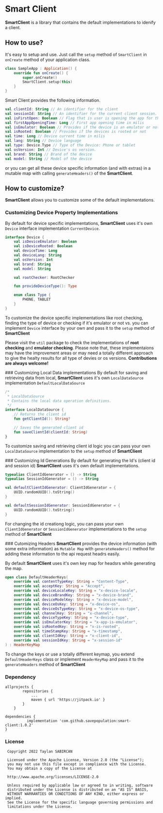 # Smart Client
**SmartClient** is a library that contains the default implementations to idenify a client.

## How to use?
It's easy to setup and use. Just call the ```setup``` method of ```SmartClient``` in ```onCreate``` method of your application class.

```KOTLIN
class SampleApp : Application() {
    override fun onCreate() {
        super.onCreate()
        SmartClient.setup(this)
    }
}
```
Smart Client provides the following information.
```KOTLIN
val clientId: String // An identifier for the client
val sessionId: String // An identifier for the current client session.
val isFirstOpen: Boolean // Flag that is user is opening the app for the first time
val firstAppOpeningTime: Long // First app opening time in milis
val isEmulator: Boolean // Provides if the device is an emulator or not
val isRooted: Boolean // Provides if the devices is rooted or not
val time: Long // Device current time in milis
val lang: String // Device language
val type: Device.Type // Type of the Device: Phone or tablet
val osVersion: Int // Device's os version.
val brand: String // Brand of the device
val model: String // Model of the device
```

or you can get all these device specific information (and with extras) in a mutable map with calling ```generateHeaders()``` of the **SmartClient**.

## How to customize?
**SmartClient** allows you to customize some of the default implementations.

### Customizing Device Property Implementations
By default for device specific implementations, **SmartClient** uses it's own ```Device``` interface implementation ```CurrentDevice```. 

```KOTLIN
interface Device {
    val isDeviceEmulator: Boolean
    val isDeviceRooted: Boolean
    val deviceTime: Long
    val deviceLang: String
    val osVersion: Int
    val brand: String
    val model: String

    val rootChecker: RootChecker

    fun provideDeviceType(): Type

    enum class Type {
        PHONE, TABLET
    }
}
```

To customize the device specific implementations like root checking, finding the type of device or checking if it's emulator or not vs. you can implement ```Device``` interface by your own and pass it to the ```setup``` method of **SmartClient**

Please visit the ```util``` package to check the implementations of **root checking** and **emulator checking**. Please note that, these implementaions may have the improvement areas or may need a totally different approach to give the healty results for all type of devies or os versions. __Contributions are always welcome!__

### Customizing Local Data implementations
By default for saving and retrieving data from local, **SmartClient** uses it's own ```LocalDataSource``` implementation ```DefaultLocalDataSource```

```KOTLIN
/*
 * LocalDataSource
 * Contains the local data operation definitions.
 */
interface LocalDataSource {
    // Returns the client id
    fun getClientId(): String?

    // Saves the generated client id
    fun saveClientId(clientId: String)
}
```

To customize saving and retrieving client id logic you can pass your own ```LocalDataSource``` implementation to the ```setup``` method of **SmartClient**

### Customizing Id Generations
By default for generating the Id's (client id and session id) **SmartClient** uses it's own default implementations.

```KOTLIN
typealias ClientIdGenerator = () -> String
typealias SessionIdGenerator = () -> String

val defaultClientIdGenerator: ClientIdGenerator = {
    UUID.randomUUID().toString()
}

val defaultSessionIdGenerator: SessionIdGenerator = {
    UUID.randomUUID().toString()
}
```

For changing the id creationg logic, you can pass your own ```ClientIdGenerator``` or ```SessionIdGenerator``` implementations to the ```setup``` method of **SmartClient**

### Cutomizing Headers
**SmartClient** provides the device information (with some extra information) as ```Mutable Map``` with ```generateHeaders()``` method for adding these information to the api request headrs easily.

By default **SmartClient** uses it's own key map for headsrs while generating the map.

```KOTLIN
open class DefaultHeaderKeys(
    override val contentTypeKey: String = "Content-Type",
    override val acceptKey: String = "Accept",
    override val deviceLocaleKey: String = "x-device-locale",
    override val deviceBrandKey: String = "x-device-brand",
    override val deviceModelKey: String = "x-device-model",
    override val deviceOsKey: String = "x-device-os",
    override val deviceOsTypeKey: String = "x-device-os-type",
    override val channelKey: String = "x-channel",
    override val deviceTypeKey: String = "x-device-type",
    override val isEmulatorKey: String = "x-app-is-emulator",
    override val isRootedKey: String = "x-is-rooted",
    override val timeStampKey: String = "x-timestamp",
    override val clientIdKey: String = "x-client-id",
    override val sessionIdKey: String = "x-session-id"
) : HeaderKeyMap
```
To change the keys or use a totally different keymap, you extend ```DefaultHeaderKeys``` class or implement  ```HeaderKeyMap``` and pass it to the ```generateHeaders``` method of **SmartClient**

### Dependency<br>
```
allprojects {
		repositories {
			...
			maven { url 'https://jitpack.io' }
		}
	}
  ```
  ```
  dependencies {
	        implementation 'com.github.savepopulation:smart-client:1.0.2'	
  }
  ```
  ### License
  ```
   Copyright 2022 Taylan SABIRCAN

   Licensed under the Apache License, Version 2.0 (the "License");
   you may not use this file except in compliance with the License.
   You may obtain a copy of the License at

   http://www.apache.org/licenses/LICENSE-2.0

   Unless required by applicable law or agreed to in writing, software
   distributed under the License is distributed on an "AS IS" BASIS,
   WITHOUT WARRANTIES OR CONDITIONS OF ANY KIND, either express or implied.
   See the License for the specific language governing permissions and
   limitations under the License.
 ```



